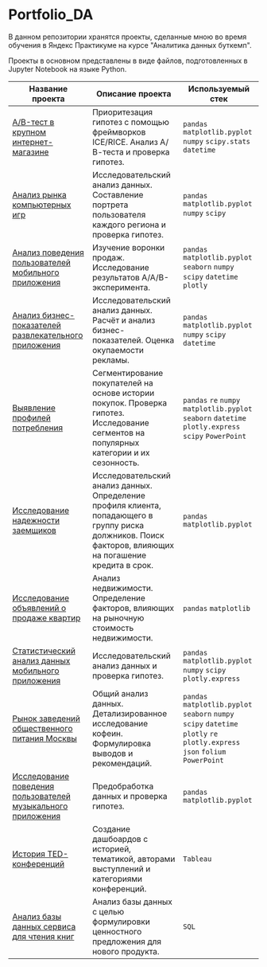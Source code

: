 # Portfolio_DA

В данном репозитории хранятся проекты, сделанные мною во время обучения в Яндекс Практикуме на курсе "Аналитика данных буткемп".  

Проекты в основном представлены в виде файлов, подготовленных в Jupyter Notebook на языке Python.

| Название проекта | Описание проекта | Используемый стек | 
| ------------- | ------------- | ------------- |
| [A/B-тест в крупном интернет-магазине](https://github.com/shipilovstas/Portfolio_DA/tree/main/A-B_test_online_store)  | Приоритезация гипотез с помощью фреймворков ICE/RICE. Анализ А/В-теста и проверка гипотез. | `pandas` `matplotlib.pyplot` `numpy` `scipy.stats` `datetime` |
| [Анализ рынка компьютерных игр](https://github.com/shipilovstas/Portfolio_DA/tree/main/Analysis_of_the_computer_games_market)  | Исследовательский анализ данных. Составление портрета пользователя каждого региона и проверка гипотез.  |	`pandas` `matplotlib.pyplot` `numpy` `scipy`  |
| [Анализ поведения пользователей мобильного приложения](https://github.com/shipilovstas/Portfolio_DA/tree/main/Analyzing_the_behavior_of_mobile_app_users)  | Изучение воронки продаж. Исследование результатов А/А/В-эксперимента.  |	`pandas` `matplotlib.pyplot` `seaborn` `numpy` `scipy` `datetime` `plotly`  |
| [Анализ бизнес-показателей развлекательного приложения](https://github.com/shipilovstas/Portfolio_DA/tree/main/Business_performance_analysis)  | Исследовательский анализ данных. Расчёт и анализ бизнес-показателей. Оценка окупаемости рекламы.  |	`pandas` `matplotlib.pyplot` `numpy` `scipy` `datetime`  |
| [Выявление профилей потребления](https://github.com/shipilovstas/Portfolio_DA/tree/main/Identification_of_consumption_profiles)  | Сегментирование покупателей на основе истории покупок. Проверка гипотез. Исследование сегментов на популярных категории и их сезонность.  |	`pandas` `re` `numpy` `matplotlib.pyplot` `seaborn` `datetime` `plotly.express` `scipy` `PowerPoint` |
| [Исследование надежности заемщиков](https://github.com/shipilovstas/Portfolio_DA/tree/main/Investigation_of_the_reliability_of_borrowers)  | Исследовательский анализ данных. Определение профиля клиента, попадающего в группу риска должников. Поиск факторов, влияющих на погашение кредита в срок.  |	`pandas` `matplotlib.pyplot`  |
| [Исследование объявлений о продаже квартир](https://github.com/shipilovstas/Portfolio_DA/tree/main/Research_of_apartment_sale_ads#исследование-объявлений-о-продаже-квартир)  | Анализ недвижимости. Определение факторов, влияющих на рыночную стоимость недвижимости.  |	`pandas` `matplotlib`  |
| [Статистический анализ данных мобильного приложения](https://github.com/shipilovstas/Portfolio_DA/tree/main/Statistical_analysis_of_mobile_application_data)  | Исследовательский анализ данных и проверка гипотез.  |	`pandas` `matplotlib.pyplot` `numpy` `scipy` `plotly.express`  |
| [Рынок заведений общественного питания Москвы](https://github.com/shipilovstas/Portfolio_DA/tree/main/The_market_of_public_catering_establishments_in_Moscow)  | Общий анализ данных. Детализированное исследование кофеин. Формулировка выводов и рекомендаций.  |	`pandas` `matplotlib.pyplot` `seaborn` `numpy` `scipy` `datetime` `plotly` `re` `plotly.express` `json` `folium` `PowerPoint`  |
| [Исследование поведения пользователей музыкального приложения](https://github.com/shipilovstas/Portfolio_DA/tree/main/User_behavior_research)  | Предобработка данных и проверка гипотез.  |	`pandas` `matplotlib.pyplot` |
| [История TED-конференций](https://public.tableau.com/app/profile/stanislav.shipilov/viz/ProjectTEDHistory/TED-)  | Создание дашбоардов с историей, тематикой, авторами выступлений и категориями конференций. |	`Tableau`  |
| [Анализ базы данных сервиса для чтения книг](https://github.com/shipilovstas/Portfolio_DA/tree/main/Analysis_of_the_database_of_the_book_reading_service)  | Анализ базы данных с целью формулировки ценностного предложения для нового продукта. |	`SQL`  |
